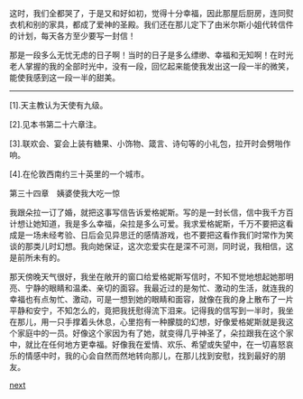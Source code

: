 
这时，我们全都哭了，于是又和好如初，觉得十分幸福，因此那屋后厨房，连同熨衣机和别的家具，都成了爱神的圣殿。我们还在那儿定下了由米尔斯小姐代转信件的计划，每天各方至少要写一封信！

那是一段多么无忧无虑的日子啊！当时的日子是多么缥缈、幸福和无知啊！在时光老人掌握的我的全部时光中，没有一段，回忆起来能使我发出这一段一半的微笑，能使我感到这一段一半的甜美。

* * *

[1].天主教认为天使有九级。

[2].见本书第二十六章注。

[3].联欢会、宴会上装有糖果、小饰物、箴言、诗句等的小礼包，拉开时会劈啪作响。

[4].在伦敦西南约三十英里的一个城市。

第三十四章　姨婆使我大吃一惊

我跟朵拉一订了婚，就把这事写信告诉爱格妮斯。写的是一封长信，信中我千方百计想让她知道，我是多么幸福，朵拉是多么可爱。我求爱格妮斯，千万不要把这看成是一场未经考验、日后会见异思迁的感情游戏，也不要把这看作我们时常作为笑谈的那类儿时幻想。我向她保证，这次恋爱实在是深不可测，同时说，我相信，这是前所未有的。

那天傍晚天气很好，我坐在敞开的窗口给爱格妮斯写信时，不知不觉地想起她那明亮、宁静的眼睛和温柔、亲切的面容。我最近过的是匆忙、激动的生活，就连我的幸福也有点匆忙、激动，可是一想到她的眼睛和面容，就像在我的身上散布了一片平静和安宁，不知怎么的，竟把我抚慰得流下泪来。记得我的信写到一半时，我坐在那儿，用一只手撑着头休息，心里抱有一种朦胧的幻想，好像爱格妮斯就是我这个家庭中的一员。好像这个家因为有了她，就变得几乎神圣了，朵拉跟我在这个家中，就比在任何地方更幸福。好像我在爱情、欢乐、希望或失望中，在一切喜怒哀乐的情感中时，我的心会自然而然地转向那儿，在那儿找到安慰，找到最好的朋友。

[next](page434.md)